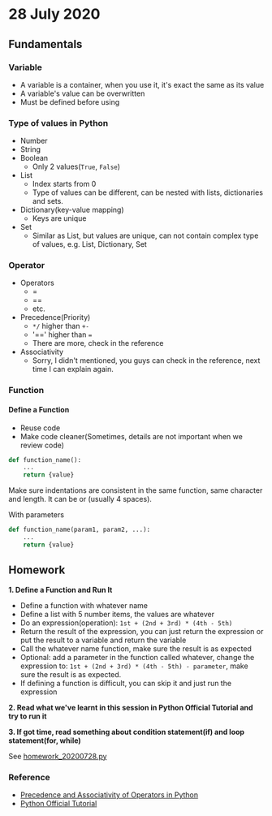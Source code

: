 # 28 July 2020
## Fundamentals

### Variable
* A variable is a container, when you use it, it's exact the same as its value
* A variable's value can be overwritten
* Must be defined before using

### Type of values in Python
* Number
* String
* Boolean
    * Only 2 values(`True`, `False`)
* List
    * Index starts from 0
    * Type of values can be different, can be nested with lists, dictionaries and sets.
* Dictionary(key-value mapping)
    * Keys are unique
* Set
    * Similar as List, but values are unique, can not contain complex type of values, e.g. List, Dictionary, Set

### Operator
* Operators
    * =
    * ==
    * etc.
* Precedence(Priority)
    * `*/` higher than `+-`
    * '==' higher than `=`
    * There are more, check in the reference
* Associativity
    * Sorry, I didn't mentioned, you guys can check in the reference, next time I can explain again.

### Function
#### Define a Function
* Reuse code
* Make code cleaner(Sometimes, details are not important when we review code)
```python
def function_name():
    ...
    return {value}
```
Make sure indentations are consistent in the same function, same character and length.
It can be <Tab> or <Space>(usually 4 spaces).


With parameters
```python
def function_name(param1, param2, ...):
    ...
    return {value}
```

## Homework
**1. Define a Function and Run It**
* Define a function with whatever name
* Define a list with 5 number items, the values are whatever
* Do an expression(operation): `1st + (2nd + 3rd) * (4th - 5th)`
* Return the result of the expression, you can just return the expression or put the result to a variable and return the variable
* Call the whatever name function, make sure the result is as expected
* Optional: add a parameter in the function called whatever, change the expression to: `1st + (2nd + 3rd) * (4th - 5th) - parameter`, make sure the result is as expected.
* If defining a function is difficult, you can skip it and just run the expression

**2. Read what we've learnt in this session in Python Official Tutorial and try to run it**

**3. If got time, read something about condition statement(if) and loop statement(for, while)**

See [homework_20200728.py](../homework_20200728.py)

### Reference
* [Precedence and Associativity of Operators in Python](https://www.programiz.com/python-programming/precedence-associativity)
* [Python Official Tutorial](https://docs.python.org/3/tutorial/)